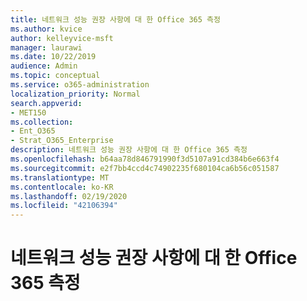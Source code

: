 ```yaml
---
title: 네트워크 성능 권장 사항에 대 한 Office 365 측정
ms.author: kvice
author: kelleyvice-msft
manager: laurawi
ms.date: 10/22/2019
audience: Admin
ms.topic: conceptual
ms.service: o365-administration
localization_priority: Normal
search.appverid:
- MET150
ms.collection:
- Ent_O365
- Strat_O365_Enterprise
description: 네트워크 성능 권장 사항에 대 한 Office 365 측정
ms.openlocfilehash: b64aa78d846791990f3d5107a91cd384b6e663f4
ms.sourcegitcommit: e2f7bb4ccd4c74902235f680104ca6b56c051587
ms.translationtype: MT
ms.contentlocale: ko-KR
ms.lasthandoff: 02/19/2020
ms.locfileid: "42106394"
---
```

# <a name="office-365-measurements-for-network-performance-recommendations"></a>네트워크 성능 권장 사항에 대 한 Office 365 측정
